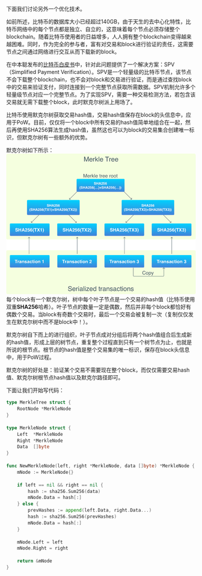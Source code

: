 下面我们讨论另外一个优化技术。

如前所述，比特币的数据库大小已经超过140GB，由于天生的去中心化特性，比特币网络中的每个节点都是独立、自立的，这意味着每个节点必须存储整个blockchain。随着比特币使用者的日益增多，人人拥有整个blockchain变得越来越困难。同时，作为完全的参与者，富有对交易和block进行验证的责任，这需要节点之间通过网络进行交互从而下载新的block。

在中本聪发布的[比特币白皮书](https://bitcoin.org/bitcoin.pdf)中，针对此问题提供了一个解决方案：SPV（Simplified Payment Verification）。SPV是一个轻量级的比特币节点，该节点不会下载整个blockchain，也不会对block和交易进行验证，而是通过查找block中的交易来验证支付，同时连接到一个完整节点获取所需数据。SPV机制允许多个轻量级节点对应一个完整节点。为了实现SPV，需要一种交易检测方法，若包含该交易就无需下载整个block，此时默克尔树派上用场了。

比特币使用默克尔树获取交易hash值，交易hash值保存在block的头信息中，应用于PoW。目前，仅仅将一个block中所有交易的hash值简单地组合在一起，然后再使用SHA256算法生成hash值，虽然这也可以为block的交易集合创建唯一标识，但默克尔树有一些额外的优势。

默克尔树如下所示：![](/assets/4.6.png)  
每个block有一个默克尔树，树中每个叶子节点是一个交易的hash值（比特币使用双重**SHA256**哈希）。叶子节点的数量一定是偶数，然后并非每个block都恰好有偶数个交易。当block有奇数个交易时，最后一个交易会被复制一次（复制仅仅发生在默克尔树中而不是block中！）。

默克尔树自下而上的进行组织，叶子节点成对分组后将两个hash值组合后生成新的hash值，形成上层的树节点，重复整个过程直到只有一个树节点为止，也就是所说的根节点。根节点的hash值是整个交易集的唯一标识，保存在block头信息中，用于PoW过程。

默克尔树的好处是：验证某个交易不需要现在整个block，而仅仅需要交易hash值、默克尔树根节点hash值以及默克尔路径即可。

下面让我们开始写代码：

```go
type MerkleTree struct {
    RootNode *MerkleNode
}

type MerkleNode struct {
    Left  *MerkleNode
    Right *MerkleNode
    Data  []byte
}

func NewMerkleNode(left, right *MerkleNode, data []byte) *MerkleNode {
    mNode := MerkleNode{}

    if left == nil && right == nil {
        hash := sha256.Sum256(data)
        mNode.Data = hash[:]
    } else {
        prevHashes := append(left.Data, right.Data...)
        hash := sha256.Sum256(prevHashes)
        mNode.Data = hash[:]
    }

    mNode.Left = left
    mNode.Right = right

    return &mNode
}
```



